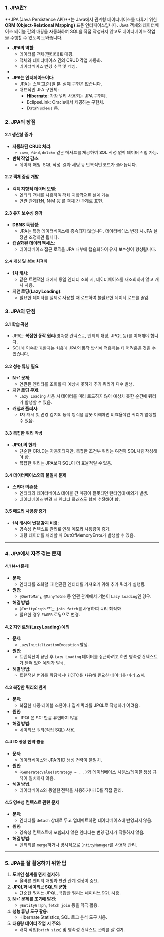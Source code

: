 
### **1. JPA란?**

**JPA (Java Persistence API)**는 Java에서 관계형 데이터베이스를 다루기 위한 **ORM (Object-Relational Mapping)** 표준 인터페이스입니다. Java 객체와 데이터베이스 테이블 간의 매핑을 자동화하여 SQL을 직접 작성하지 않고도 데이터베이스 작업을 수행할 수 있도록 도와줍니다.

- **JPA의 역할**:
    - 데이터를 객체(엔티티)로 매핑.
    - 객체와 데이터베이스 간의 CRUD 작업 자동화.
    - 데이터베이스 변경 추적 및 캐싱.
- 
- **JPA는 인터페이스이다**:
    - JPA는 스펙(표준)일 뿐, 실제 구현은 없습니다.
    - 대표적인 JPA 구현체:
        - **Hibernate**: 가장 널리 사용되는 JPA 구현체.
        - EclipseLink: Oracle에서 제공하는 구현체.
        - DataNucleus 등.


### **2. JPA의 장점**

#### **2.1 생산성 증가**

- **자동화된 CRUD 처리**:
    - `save`, `find`, `delete` 같은 메서드를 제공하여 SQL 작성 없이 데이터 작업 가능.
- **반복 작업 감소**:
    - 데이터 매핑, SQL 작성, 결과 세팅 등 반복적인 코드가 줄어듭니다.

#### **2.2 객체 중심 개발**

- **객체 지향적 데이터 모델**:
    - 엔티티 객체를 사용하여 객체 지향적으로 설계 가능.
    - 연관 관계(1:N, N:M 등)를 객체 간 관계로 표현.

#### **2.3 유지 보수성 증가**

- **DBMS 독립성**:
    - JPA는 특정 데이터베이스에 종속되지 않습니다. 데이터베이스 변경 시 JPA 설정만 조정하면 됩니다.
- **캡슐화된 데이터 액세스**:
    - 데이터베이스 접근 로직을 JPA 내부에 캡슐화하여 유지 보수성이 향상됩니다.

#### **2.4 캐싱 및 성능 최적화**

- **1차 캐시**:
    - 같은 트랜잭션 내에서 동일 엔티티 조회 시, 데이터베이스를 재조회하지 않고 캐시 사용.
- **지연 로딩(Lazy Loading)**:
    - 필요한 데이터를 실제로 사용할 때 로드하여 불필요한 데이터 로드를 줄임.


### **3. JPA의 단점**

#### **3.1 학습 곡선**

- JPA는 **복잡한 동작 원리**(영속성 컨텍스트, 엔티티 매핑, JPQL 등)를 이해해야 합니다.
- SQL에 익숙한 개발자는 처음에 JPA의 동작 방식에 적응하는 데 어려움을 겪을 수 있습니다.

#### **3.2 성능 튜닝 필요**

- **N+1 문제**:
    - 연관된 엔티티를 조회할 때 예상치 못하게 추가 쿼리가 다수 발생.
- **지연 로딩 문제**:
    - `Lazy Loading` 사용 시 데이터를 미리 로드하지 않아 예상치 못한 순간에 쿼리가 발생할 수 있음.
- **캐싱과 플러시**:
    - 1차 캐시 및 변경 감지의 동작 방식을 잘못 이해하면 비효율적인 쿼리가 발생할 수 있음.

#### **3.3 복잡한 쿼리 작성**

- **JPQL의 한계**:
    - 단순한 CRUD는 자동화되지만, 복잡한 조건부 쿼리는 여전히 SQL처럼 작성해야 함.
    - 복잡한 쿼리는 JPA보다 SQL이 더 효율적일 수 있음.

#### **3.4 데이터베이스와의 불일치 문제**

- **스키마 의존성**:
    - 엔티티와 데이터베이스 테이블 간 매핑이 잘못되면 런타임에 예외가 발생.
    - 데이터베이스 변경 시 엔티티 클래스도 함께 수정해야 함.

#### **3.5 메모리 사용량 증가**

- **1차 캐시와 변경 감지 비용**:
    - 영속성 컨텍스트 관리로 인해 메모리 사용량이 증가.
    - 대량 데이터를 처리할 때 OutOfMemoryError가 발생할 수 있음.

---

### **4. JPA에서 자주 겪는 문제**

#### **4.1 N+1 문제**

- **문제**:
    - 엔티티를 조회할 때 연관된 엔티티를 가져오기 위해 추가 쿼리가 실행됨.
- **원인**:
    - `@OneToMany`, `@ManyToOne` 등 연관 관계에서 기본이 `Lazy Loading`인 경우.
- **해결 방법**:
    - `@EntityGraph` 또는 `join fetch`를 사용하여 쿼리 최적화.
    - 필요한 경우 `EAGER` 로딩으로 변경.

#### **4.2 지연 로딩(Lazy Loading) 예외**

- **문제**:
    - `LazyInitializationException` 발생.
- **원인**:
    - 트랜잭션이 끝난 후 `Lazy Loading` 데이터를 접근하려고 하면 영속성 컨텍스트가 닫혀 있어 예외가 발생.
- **해결 방법**:
    - 트랜잭션 범위를 확장하거나 DTO를 사용해 필요한 데이터를 미리 조회.

#### **4.3 복잡한 쿼리의 한계**

- **문제**:
    - 복잡한 다중 테이블 조인이나 집계 쿼리를 JPQL로 작성하기 어려움.
- **원인**:
    - JPQL은 SQL만큼 유연하지 않음.
- **해결 방법**:
    - 네이티브 쿼리(직접 SQL) 사용.

#### **4.4 ID 생성 전략 충돌**

- **문제**:
    - 데이터베이스와 JPA의 ID 생성 전략이 불일치.
- **원인**:
    - `@GeneratedValue(strategy = ...)`와 데이터베이스 시퀀스/테이블 생성 규칙이 일치하지 않음.
- **해결 방법**:
    - 데이터베이스와 동일한 전략을 사용하거나 ID를 직접 관리.

#### **4.5 영속성 컨텍스트 관련 문제**

- **문제**:
    - 엔티티를 `detach` 상태로 두고 업데이트하면 데이터베이스에 반영되지 않음.
- **원인**:
    - 영속성 컨텍스트에 포함되지 않은 엔티티는 변경 감지가 작동하지 않음.
- **해결 방법**:
    - 엔티티를 `merge`하거나 명시적으로 `EntityManager`를 사용해 관리.

---

### **5. JPA를 잘 활용하기 위한 팁**

1. **도메인 설계를 먼저 철저히**:
    - 올바른 엔티티 매핑과 연관 관계 설정이 중요.
2. **JPQL과 네이티브 SQL의 균형**:
    - 단순한 쿼리는 JPQL, 복잡한 쿼리는 네이티브 SQL 사용.
3. **N+1 문제를 조기에 발견**:
    - `@EntityGraph`, `fetch join` 등을 적극 활용.
4. **성능 튜닝 도구 활용**:
    - Hibernate Statistics, SQL 로그 분석 도구 사용.
5. **대용량 데이터 작업 시 주의**:
    - 배치 작업(`batch size`) 및 영속성 컨텍스트 관리를 잘 설계.